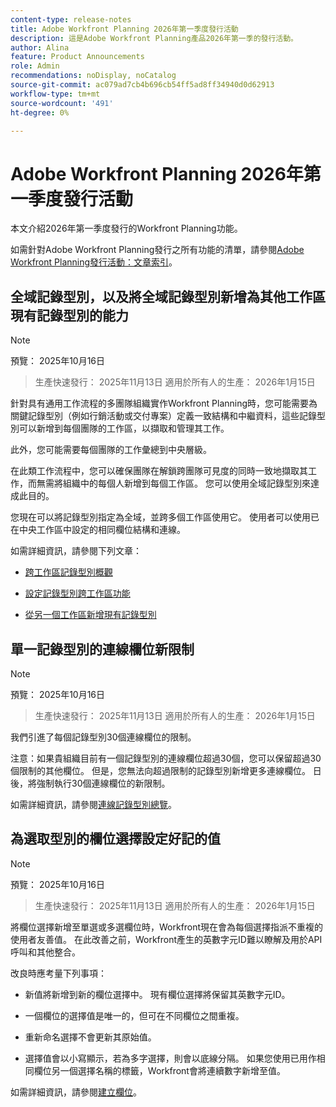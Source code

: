 ```yaml
---
content-type: release-notes
title: Adobe Workfront Planning 2026年第一季度發行活動
description: 這是Adobe Workfront Planning產品2026年第一季的發行活動。
author: Alina
feature: Product Announcements
role: Admin
recommendations: noDisplay, noCatalog
source-git-commit: ac079ad7cb4b696cb54ff5ad8ff34940d0d62913
workflow-type: tm+mt
source-wordcount: '491'
ht-degree: 0%

---
```


# Adobe Workfront Planning 2026年第一季度發行活動

本文介紹2026年第一季度發行的Workfront Planning功能。

<!--keep the sentence below for all future quarterly release pages-->

如需針對Adobe Workfront Planning發行之所有功能的清單，請參閱[Adobe Workfront Planning發行活動：文章索引](/help/quicksilver/product-announcements/product-releases/planning-release-activity/planning-release-activity-article-index.md)。


## 全域記錄型別，以及將全域記錄型別新增為其他工作區現有記錄型別的能力

>[!NOTE]
>
>預覽： 2025年10月16日
>>生產快速發行： 2025年11月13日
>>適用於所有人的生產： 2026年1月15日

針對具有通用工作流程的多團隊組織實作Workfront Planning時，您可能需要為關鍵記錄型別（例如行銷活動或交付專案）定義一致結構和中繼資料，這些記錄型別可以新增到每個團隊的工作區，以擷取和管理其工作。

此外，您可能需要每個團隊的工作彙總到中央層級。

在此類工作流程中，您可以確保團隊在解鎖跨團隊可見度的同時一致地擷取其工作，而無需將組織中的每個人新增到每個工作區。 您可以使用全域記錄型別來達成此目的。

您現在可以將記錄型別指定為全域，並跨多個工作區使用它。 使用者可以使用已在中央工作區中設定的相同欄位結構和連線。

如需詳細資訊，請參閱下列文章：

* [跨工作區記錄型別概觀](/help/quicksilver/planning/architecture/cross-workspace-record-types-overview.md)

* [設定記錄型別跨工作區功能](/help/quicksilver/planning/architecture/configure-record-type-cross-workspace-capabilities.md)

* [從另一個工作區新增現有記錄型別](/help/quicksilver/planning/architecture/add-existing-record-types-from-another-workspace.md)

## 單一記錄型別的連線欄位新限制

>[!NOTE]
>
>預覽： 2025年10月16日
>>生產快速發行： 2025年11月13日
>>適用於所有人的生產： 2026年1月15日

我們引進了每個記錄型別30個連線欄位的限制。

注意：如果貴組織目前有一個記錄型別的連線欄位超過30個，您可以保留超過30個限制的其他欄位。 但是，您無法向超過限制的記錄型別新增更多連線欄位。 日後，將強制執行30個連線欄位的新限制。

如需詳細資訊，請參閱[連線記錄型別總覽](/help/quicksilver/planning/architecture/connect-record-types-overview.md)。

## 為選取型別的欄位選擇設定好記的值

>[!NOTE]
>
>預覽： 2025年10月16日
>>生產快速發行： 2025年11月13日
>>適用於所有人的生產： 2026年1月15日

將欄位選擇新增至單選或多選欄位時，Workfront現在會為每個選擇指派不重複的使用者友善值。 在此改善之前，Workfront產生的英數字元ID難以瞭解及用於API呼叫和其他整合。

改良時應考量下列事項：

* 新值將新增到新的欄位選擇中。 現有欄位選擇將保留其英數字元ID。

* 一個欄位的選擇值是唯一的，但可在不同欄位之間重複。

* 重新命名選擇不會更新其原始值。

* 選擇值會以小寫顯示，若為多字選擇，則會以底線分隔。 如果您使用已用作相同欄位另一個選擇名稱的標籤，Workfront會將連續數字新增至值。

如需詳細資訊，請參閱[建立欄位](/help/quicksilver/planning/fields/create-fields.md)。